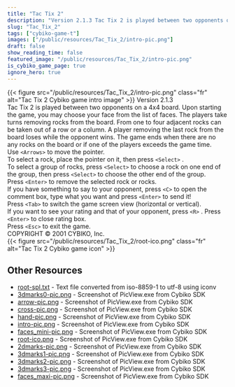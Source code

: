 ```yaml
---
title: "Tac Tix 2"
description: "Version 2.1.3 Tac Tix 2 is played between two opponents on a 4x4 board. Upon starting the game, you may choose your face from the list of faces. The players take turns removing rocks from the board. From one to four adjacent rocks can be taken out of a row or a column. A player ..."
slug: "Tac_Tix_2"
tags: ["cybiko-game-t"]
images: ["/public/resources/Tac_Tix_2/intro-pic.png"]
draft: false
show_reading_time: false
featured_image: "/public/resources/Tac_Tix_2/intro-pic.png"
is_cybiko_game_page: true
ignore_hero: true
---
```

{{< figure src="/public/resources/Tac_Tix_2/intro-pic.png" class="fr" alt="Tac Tix 2 Cybiko game intro image" >}}
Version 2.1.3 \
Tac Tix 2 is played between two opponents on a 4x4 board. Upon starting the game, you may choose your face from the list of faces. The players take turns removing rocks from the board. From one to four adjacent rocks can be taken out of a row or a column. A player removing the last rock from the board loses while the opponent wins. The game ends when there are no any rocks on the board or if one of the players exceeds the game time. \
Use `<Arrows>`  to move the pointer. \
To select a rock, place the pointer on it, then press `<Select>` . \
To select a group of rocks, press `<Select>`  to choose a rock on one end of the group, then press `<Select>`  to choose the other end of the group. \
Press `<Enter>`  to remove the selected rock or rocks. \
If you have something to say to your opponent, press `<C>`  to open the comment box, type what you want and press `<Enter>`  to send it! \
Press `<Tab>`  to switch the game screen view (horizontal or vertical).  \
If you want to see your rating and that of your opponent, press `<R>` . Press `<Enter>`  to close rating box. \
Press `<Esc>`  to exit the game. \
COPYRIGHT © 2001 CYBIKO, Inc. \
 {{< figure src="/public/resources/Tac_Tix_2/root-ico.png" class="fr" alt="Tac Tix 2 Cybiko game icon" >}}

## Other Resources
* [root-spl.txt](/public/resources/Tac_Tix_2/root-spl.txt) - Text file converted from iso-8859-1 to utf-8 using iconv
* [3dmarks0-pic.png](/public/resources/Tac_Tix_2/3dmarks0-pic.png) - Screenshot of PicView.exe from Cybiko SDK
* [arrow-pic.png](/public/resources/Tac_Tix_2/arrow-pic.png) - Screenshot of PicView.exe from Cybiko SDK
* [cross-pic.png](/public/resources/Tac_Tix_2/cross-pic.png) - Screenshot of PicView.exe from Cybiko SDK
* [hand-pic.png](/public/resources/Tac_Tix_2/hand-pic.png) - Screenshot of PicView.exe from Cybiko SDK
* [intro-pic.png](/public/resources/Tac_Tix_2/intro-pic.png) - Screenshot of PicView.exe from Cybiko SDK
* [faces_mini-pic.png](/public/resources/Tac_Tix_2/faces_mini-pic.png) - Screenshot of PicView.exe from Cybiko SDK
* [root-ico.png](/public/resources/Tac_Tix_2/root-ico.png) - Screenshot of PicView.exe from Cybiko SDK
* [2dmarks-pic.png](/public/resources/Tac_Tix_2/2dmarks-pic.png) - Screenshot of PicView.exe from Cybiko SDK
* [3dmarks1-pic.png](/public/resources/Tac_Tix_2/3dmarks1-pic.png) - Screenshot of PicView.exe from Cybiko SDK
* [3dmarks2-pic.png](/public/resources/Tac_Tix_2/3dmarks2-pic.png) - Screenshot of PicView.exe from Cybiko SDK
* [3dmarks3-pic.png](/public/resources/Tac_Tix_2/3dmarks3-pic.png) - Screenshot of PicView.exe from Cybiko SDK
* [faces_maxi-pic.png](/public/resources/Tac_Tix_2/faces_maxi-pic.png) - Screenshot of PicView.exe from Cybiko SDK
